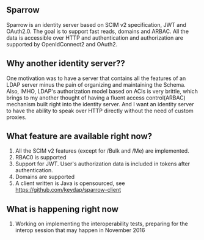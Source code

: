 ## Sparrow
Sparrow is an identity server based on SCIM v2 specification, JWT and OAuth2.0.
The goal is to support fast reads, domains and ARBAC.
All the data is accessible over HTTP and authentication and authorization are supported by OpenIdConnect2 and OAuth2.

## Why another identity server??
One motivation was to have a server that contains all the features of an LDAP server minus the pain of organizing and
maintaining the Schema.
Also, IMHO, LDAP's authorization model based on ACIs is very brittle, which brings to my another thought of having a 
fluent access control(ARBAC) mechanism built right into the identity server.
And I want an identity server to have the ability to speak over HTTP directly without the need of custom proxies. 

## What feature are available right now?
1. All the SCIM v2 features (except for /Bulk and /Me) are implemented.
2. RBAC0 is supported
3. Support for JWT. User's authorization data is included in tokens after authentication.
4. Domains are supported
5. A client written is Java is opensourced, see https://github.com/keydap/sparrow-client 

## What is happening right now
1. Working on implementing the interoperability tests, preparing for the interop session that may happen in November 2016
